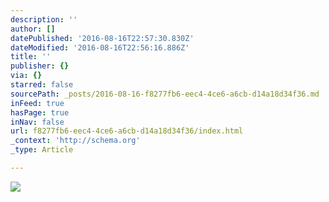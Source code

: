 ```yaml
---
description: ''
author: []
datePublished: '2016-08-16T22:57:30.830Z'
dateModified: '2016-08-16T22:56:16.886Z'
title: ''
publisher: {}
via: {}
starred: false
sourcePath: _posts/2016-08-16-f8277fb6-eec4-4ce6-a6cb-d14a18d34f36.md
inFeed: true
hasPage: true
inNav: false
url: f8277fb6-eec4-4ce6-a6cb-d14a18d34f36/index.html
_context: 'http://schema.org'
_type: Article

---
```

![](https://the-grid-user-content.s3-us-west-2.amazonaws.com/1c3d21a7-329f-4992-91e7-b0e7a9c7f788.jpg)